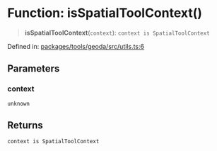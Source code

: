 # Function: isSpatialToolContext()

> **isSpatialToolContext**(`context`): `context is SpatialToolContext`

Defined in: [packages/tools/geoda/src/utils.ts:6](https://github.com/GeoDaCenter/openassistant/blob/37d127dc7a76d6b5cf9de906c055e4c904e3dfed/packages/tools/geoda/src/utils.ts#L6)

## Parameters

### context

`unknown`

## Returns

`context is SpatialToolContext`
